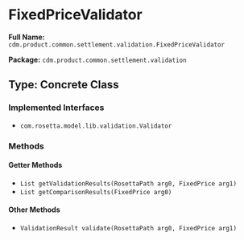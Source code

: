 # FixedPriceValidator

**Full Name:** `cdm.product.common.settlement.validation.FixedPriceValidator`

**Package:** `cdm.product.common.settlement.validation`

## Type: Concrete Class

### Implemented Interfaces

- `com.rosetta.model.lib.validation.Validator`

### Methods

#### Getter Methods

- `List getValidationResults(RosettaPath arg0, FixedPrice arg1)`
- `List getComparisonResults(FixedPrice arg0)`

#### Other Methods

- `ValidationResult validate(RosettaPath arg0, FixedPrice arg1)`

